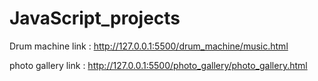 # JavaScript_projects

Drum machine
link : http://127.0.0.1:5500/drum_machine/music.html

photo gallery
link : http://127.0.0.1:5500/photo_gallery/photo_gallery.html
